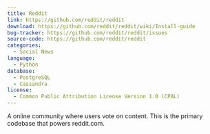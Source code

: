 ```yaml
---
title: Reddit
link: https://github.com/reddit/reddit
download: https://github.com/reddit/reddit/wiki/Install-guide
bug-tracker: https://github.com/reddit/reddit/issues
source-code: https://github.com/reddit/reddit
categories:
  - Social News
language:
  - Python
database:
  - PostgreSQL
  - Cassandra
license:
  - Common Public Attribution License Version 1.0 (CPAL)
---
```

A online community where users vote on content. This is the primary codebase that powers reddit.com.